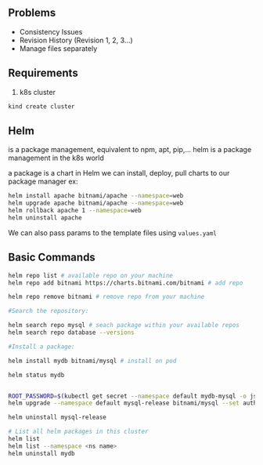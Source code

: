 ## Problems
- Consistency Issues
- Revision History (Revision 1, 2, 3...)
- Manage files separately

## Requirements
1. k8s cluster
```bash
kind create cluster
```


## Helm
is a package management, equivalent to npm, apt, pip,...
helm is a package management in the k8s world

a package is a chart in Helm
we can install, deploy, pull charts to our package manager
ex:
```bash
helm install apache bitnami/apache --namespace=web
helm upgrade apache bitnami/apache --namespace=web
helm rollback apache 1 --namespace=web
helm uninstall apache 
```

We can also pass params to the template files using `values.yaml`

## Basic Commands
```bash
helm repo list # available repo on your machine
helm repo add bitnami https://charts.bitnami.com/bitnami # add repo

helm repo remove bitnami # remove repo from your machine

#Search the repository:

helm search repo mysql # seach package within your available repos
helm search repo database --versions

#Install a package:

helm install mydb bitnami/mysql # install on pod

helm status mydb


ROOT_PASSWORD=$(kubectl get secret --namespace default mydb-mysql -o jsonpath="{.data.mysql-root-password}" | base64 --decode)
helm upgrade --namespace default mysql-release bitnami/mysql --set auth.rootPassword=$ROOT_PASSWORD

helm uninstall mysql-release

# List all helm packages in this cluster
helm list
helm list --namespace <ns name>
helm uninstall mydb
```

